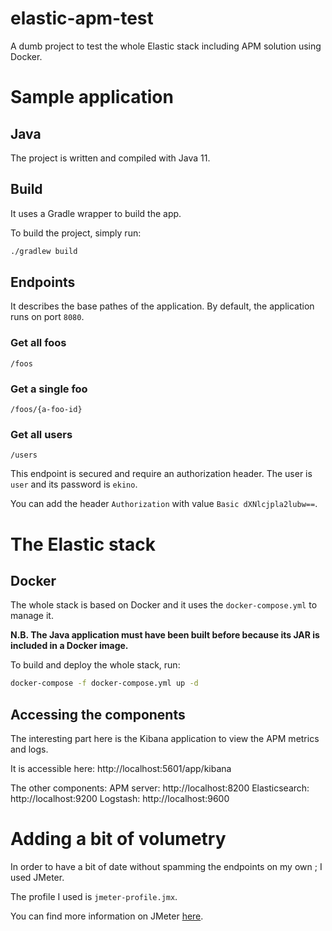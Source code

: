 # elastic-apm-test
A dumb project to test the whole Elastic stack including APM solution using Docker.

# Sample application

## Java

The project is written and compiled with Java 11.

## Build

It uses a Gradle wrapper to build the app.

To build the project, simply run:
```sh
./gradlew build
```

## Endpoints

It describes the base pathes of the application. By default, the application runs on port `8080`.

### Get all foos

`/foos`

### Get a single foo

`/foos/{a-foo-id}`

### Get all users

`/users`

This endpoint is secured and require an authorization header. The user is `user` and its password is `ekino`.

You can add the header `Authorization` with value `Basic dXNlcjpla2lubw==`.

# The Elastic stack

## Docker

The whole stack is based on Docker and it uses the `docker-compose.yml` to manage it.

**N.B. The Java application must have been built before because its JAR is included in a Docker image.**

To build and deploy the whole stack, run:
```sh
docker-compose -f docker-compose.yml up -d
```

## Accessing the components

The interesting part here is the Kibana application to view the APM metrics and logs.

It is accessible here:  http://localhost:5601/app/kibana

The other components:
APM server: http://localhost:8200
Elasticsearch: http://localhost:9200
Logstash: http://localhost:9600

# Adding a bit of volumetry

In order to have a bit of date without spamming the endpoints on my own ; I used JMeter.

The profile I used is `jmeter-profile.jmx`.

You can find more information on JMeter [here](https://jmeter.apache.org/).
